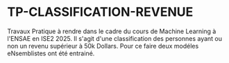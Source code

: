 # TP-CLASSIFICATION-REVENUE

Travaux Pratique  à rendre  dans le cadre du cours de Machine Learning à l'ENSAE en ISE2 2025. Il s'agit d'une classification des personnes ayant ou non un revenu supérieur à 50k Dollars. Pour ce faire deux modéles eNsemblistes ont été entrainé. 
